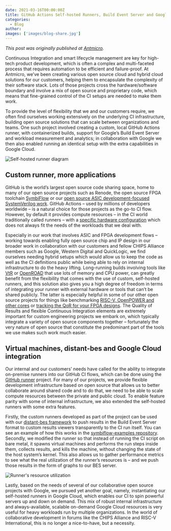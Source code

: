 ```yaml
---
date: 2021-03-16T00:00:00Z
title: GitHub Actions Self-hosted Runners, Build Event Server and Google Cloud
categories:
  - Blog
author:
images: ['images/blog-share.jpg']
---
```


*This post was originally published at [Antmicro](https://antmicro.com/blog/2021/03/github-actions-self-hosted-runners/).*

Continuous Integration and smart lifecycle management are key for high-tech product development, which is often a complex and multi-faceted process that requires automation to be efficient and failure-proof. At Antmicro, we’ve been creating various open source cloud and hybrid cloud solutions for our customers, helping them to encapsulate the complexity of their software stack. Lots of those projects cross the hardware/software boundary and involve a mix of open source and proprietary code, which means that fine-grained control of the CI setups are needed to make them work.

To provide the level of flexibility that we and our customers require, we often find ourselves working extensively on the underlying CI infrastructure, building open source solutions that can scale between organizations and teams. One such project involved creating a custom, local GitHub Actions runner, with containerized builds, support for Google’s Build Event Server and workload measurement and analytics; in collaboration with Google we then also enabled running an identical setup with the extra capabilities in Google Cloud.

![Self-hosted runner diagram](self-hosted-runners.png)

## Custom runner, more applications

GitHub is the world’s largest open source code sharing space, home to many of our open source projects such as Renode, the open source FPGA toolchain [SymbiFlow](https://github.com/SymbiFlow) or our [open source ASIC development-focused SystemVerilog work](https://antmicro.com/blog/2020/12/ibex-support-in-verilator-yosys-via-uhdm-surelog/). GitHub Actions – used by millions of developers worldwide – is a natural choice for those projects as the go-to CI flow. However, by default it provides compute resources – in the CI world traditionally called runners – with a [specific hardware configuration](https://docs.github.com/en/actions/using-github-hosted-runners/about-github-hosted-runners#supported-runners-and-hardware-resources) which does not always fit the needs of the workloads that we deal with.

Especially in our work that involves ASIC and FPGA development flows – working towards enabling fully open source chip and IP design in our broader work in collaboration with our customers and fellow CHIPS Alliance members such as Google, Western Digital and QuickLogic, we find ourselves needing hybrid setups which would allow us to keep the code as well as the CI definitions public while being able to rely on internal infrastructure to do the heavy lifting. Long-running builds involving tools like [VtR](https://verilogtorouting.org/) or [OpenROAD](https://github.com/The-OpenROAD-Project/OpenROAD) that use lots of memory and CPU power, can greatly benefit from the flexibility that comes with the use of custom, self-hosted runners, and this solution also gives you a high degree of freedom in terms of integrating your runner with external hardware or tools that can’t be shared publicly. The latter is especially helpful in some of our other open source projects for things like benchmarking [RISC-V, OpenPOWER and other cores](https://antmicro.com/blog/2020/09/automatic-cpu-testing-with-embench/) or [tracking the QoR for your FPGA designs](https://github.com/SymbiFlow/fpga-tool-perf). The Quality of Results and flexible Continuous Integration elements are extremely important for custom engineering projects we embark on, which typically integrate a variety of open source components together – fortunately the very nature of open source that constitute the predominant part of the tools we use makes such work much easier.

## Virtual machines, distant-bes and Google Cloud integration

Our internal and our customers’ needs have called for the ability to integrate on-premise runners into our GitHub CI flows, which can be done using the [GitHub runner](https://github.com/actions/runner) project. For many of our projects, we provide flexible development infrastructure based on open source that allows us to better collaborate around shared code and to do that, we need to be able to scale compute resources between the private and public cloud. To enable feature parity with some of internal infrastructure, we also extended the self-hosted runners with some extra features.

Firstly, the custom runners developed as part of the project can be used with our [distant-bes framework](https://antmicro.com/blog/2021/01/viewing-sharing-test-results-with-distant-bes-client/) to push results in the Build Event Server format to custom results viewers transparently to the CI run itself. You can see an example of how this works in the [symbiflow-examples repository](https://github.com/chipsalliance/f4pga-examples). Secondly, we modified the runner so that instead of running the CI script on bare metal, it spawns virtual machines and performs the run steps inside them, collects results, and kills the machine, without changing the state of the host system’s kernel. This also allows us to gather performance metrics to see what the real utilization of the runner’s resources is – and we push those results in the form of graphs to our BES server.

![Runner's resource utilization](resource-usage.png)

Lastly, based on the needs of several of our collaborative open source projects with Google, we pursued yet another goal, namely, instantiating our self-hosted runners in Google Cloud, which enables our CI to spin powerful servers up and down on demand. This mix of robust internal infrastructure and always-available, scalable on-demand Google Cloud resources is very useful for heavy workloads run by multiple organizations. In the world of collaborative development in forums like the CHIPS Alliance and RISC-V International, this is no longer a nice-to-have, but a necessity.